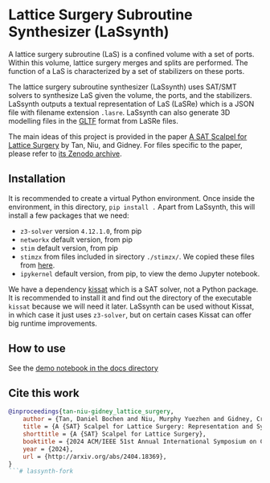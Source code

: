 # Lattice Surgery Subroutine Synthesizer (LaSsynth)
A lattice surgery subroutine (LaS) is a confined volume with a set of ports.
Within this volume, lattice surgery merges and splits are performed.
The function of a LaS is characterized by a set of stabilizers on these ports.

The lattice surgery subroutine synthesizer (LaSsynth) uses SAT/SMT solvers to synthesize LaS given the volume, the ports, and the stabilizers.
LaSsynth outputs a textual representation of LaS (LaSRe) which is a JSON file with filename extension `.lasre`.
LaSsynth can also generate 3D modelling files in the [GLTF](https://www.khronos.org/gltf/) format from LaSRe files.

The main ideas of this project is provided in the paper [A SAT Scalpel for Lattice Surgery](http://arxiv.org/abs/2404.18369) by Tan, Niu, and Gidney.
For files specific to the paper, please refer to [its Zenodo archive](https://zenodo.org/doi/10.5281/zenodo.11051465).

## Installation
It is recommended to create a virtual Python environment. Once inside the environment, in this directory, `pip install .`
Apart from LaSsynth, this will install a few packages that we need: 
  - `z3-solver` version `4.12.1.0`, from pip
  - `networkx` default version, from pip
  - `stim` default version, from pip
  - `stimzx` from files included in sirectory `./stimzx/`. We copied these files from [here](https://github.com/quantumlib/Stim/tree/0fdddef863cfe777f3f2086a092ba99785725c07/glue/zx).
  - `ipykernel` default version, from pip, to view the demo Jupyter notebook.

We have a dependency [kissat](https://github.com/arminbiere/kissat) which is a SAT solver, not a Python package. 
It is recommended to install it and find out the directory of the executable `kissat` because we will need it later.
LaSsynth can be used without Kissat, in which case it just uses `z3-solver`, but on certain cases Kissat can offer big runtime improvements.

## How to use
See the [demo notebook in the docs directory](docs/demo.ipynb)

## Cite this work
```bibtex
@inproceedings{tan-niu-gidney_lattice_surgery,
    author = {Tan, Daniel Bochen and Niu, Murphy Yuezhen and Gidney, Craig},
	title = {A {SAT} Scalpel for Lattice Surgery: Representation and Synthesis of Subroutines for Surface-Code Fault-Tolerant Quantum Computing},
	shorttitle = {A {SAT} Scalpel for Lattice Surgery},
	booktitle = {2024 ACM/IEEE 51st Annual International Symposium on Computer Architecture ({ISCA})},
	year = {2024},
    url = {http://arxiv.org/abs/2404.18369},
}
```# lassynth-fork
